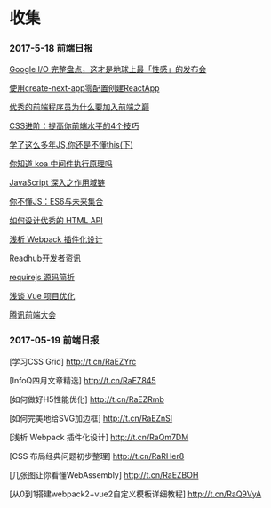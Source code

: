# 收集

### 2017-5-18 前端日报
[Google I/O 完整盘点，这才是地球上最「性感」的发布会](http://t.cn/RaQ65jr)

[使用create-next-app零配置创建ReactApp](http://t.cn/RaQnbo6)

[优秀的前端程序员为什么要加入前端之巅](http://t.cn/RaQnZk5)

[CSS进阶：提高你前端水平的4个技巧](http://t.cn/RaQnhhD)

[学了这么多年JS,你还是不懂this(下)](http://t.cn/RaQEF5r)

[你知道 koa 中间件执行原理吗](http://t.cn/RaQEdjP)

[JavaScript 深入之作用域链](http://t.cn/RaQnzZk)

[你不懂JS：ES6与未来集合](http://t.cn/RaQn2J4)

[如何设计优秀的 HTML API](http://t.cn/RaTvUF6)

[浅析 Webpack 插件化设计](http://t.cn/RaQm7DM)

[Readhub开发者资讯](https://readhub.me/tech)

[requirejs 源码简析](http://t.cn/RaYrrnj)

[浅谈 Vue 项目优化](http://t.cn/RaTy9i4)

[腾讯前端大会](http://t.cn/RaTiGTm)



### 2017-05-19 前端日报

[学习CSS Grid] http://t.cn/RaEZYrc 

[InfoQ四月文章精选] http://t.cn/RaEZ845 

[如何做好H5性能优化] http://t.cn/RaEZRmb 

[如何完美地给SVG加边框] http://t.cn/RaEZnSl 

[浅析 Webpack 插件化设计] http://t.cn/RaQm7DM 

[CSS 布局经典问题初步整理] http://t.cn/RaRHer8 

[几张图让你看懂WebAssembly] http://t.cn/RaEZBOH 

[从0到1搭建webpack2+vue2自定义模板详细教程] http://t.cn/RaQ9VyA
